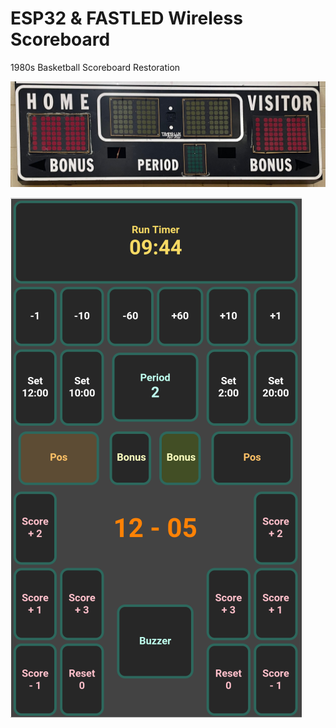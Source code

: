 # ESP32 & FASTLED Wireless Scoreboard
1980s Basketball Scoreboard Restoration
    
![Physical Scoreboard](Scoreboard.jpeg)

![Mobile Web Controller](Controller.png)